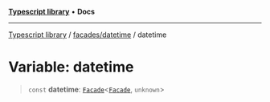 [**Typescript library**](../../../index.md) • **Docs**

***

[Typescript library](../../../modules.md) / [facades/datetime](../index.md) / datetime

# Variable: datetime

> `const` **datetime**: [`Facade`](../../../functions/helpers/type-aliases/Facade.md)\<[`Facade`](../namespaces/datetime/interfaces/Facade.md), `unknown`\>
